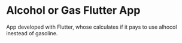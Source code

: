 # Alcohol or Gas Flutter App
 
App developed with Flutter, whose calculates if it pays to use alhocol inestead of gasoline.
